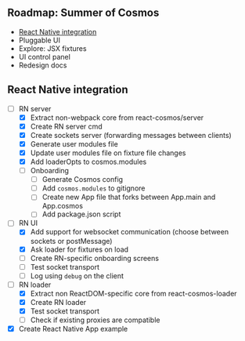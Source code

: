 ## Roadmap: Summer of Cosmos

- [React Native integration](#react-native-integration)
- Pluggable UI
- Explore: JSX fixtures
- UI control panel
- Redesign docs

## React Native integration

- [ ] RN server
  - [x] Extract non-webpack core from react-cosmos/server
  - [x] Create RN server cmd
  - [x] Create sockets server (forwarding messages between clients)
  - [x] Generate user modules file
  - [x] Update user modules file on fixture file changes
  - [x] Add loaderOpts to cosmos.modules
  - [ ] Onboarding
    - [ ] Generate Cosmos config
    - [ ] Add `cosmos.modules` to gitignore
    - [ ] Create new App file that forks between App.main and App.cosmos
    - [ ] Add package.json script
- [ ] RN UI
  - [x] Add support for websocket communication (choose between sockets or postMessage)
  - [x] Ask loader for fixtures on load
  - [ ] Create RN-specific onboarding screens
  - [ ] Test socket transport
  - [ ] Log using `debug` on the client
- [ ] RN loader
  - [x] Extract non ReactDOM-specific core from react-cosmos-loader
  - [x] Create RN loader
  - [x] Test socket transport
  - [ ] Check if existing proxies are compatible
- [x] Create React Native App example
